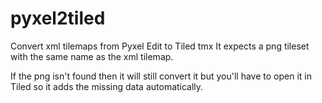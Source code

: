 # pyxel2tiled
Convert xml tilemaps from Pyxel Edit to Tiled tmx
It expects a png tileset with the same name as the xml tilemap.

If the png isn't found then it will still convert it but you'll have to open it in Tiled so it adds the missing data automatically.

